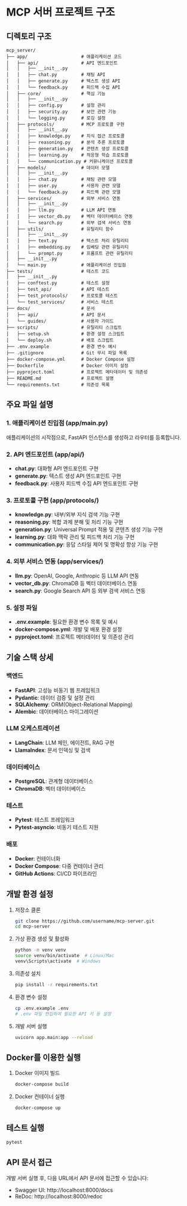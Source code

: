 # MCP 서버 프로젝트 구조

## 디렉토리 구조

```
mcp_server/
├── app/                    # 애플리케이션 코드
│   ├── api/                # API 엔드포인트
│   │   ├── __init__.py
│   │   ├── chat.py         # 채팅 API
│   │   ├── generate.py     # 텍스트 생성 API
│   │   └── feedback.py     # 피드백 수집 API
│   ├── core/               # 핵심 기능
│   │   ├── __init__.py
│   │   ├── config.py       # 설정 관리
│   │   ├── security.py     # 보안 관련 기능
│   │   └── logging.py      # 로깅 설정
│   ├── protocols/          # MCP 프로토콜 구현
│   │   ├── __init__.py
│   │   ├── knowledge.py    # 지식 접근 프로토콜
│   │   ├── reasoning.py    # 분석 추론 프로토콜
│   │   ├── generation.py   # 콘텐츠 생성 프로토콜
│   │   ├── learning.py     # 적응형 학습 프로토콜
│   │   └── communication.py # 커뮤니케이션 프로토콜
│   ├── models/             # 데이터 모델
│   │   ├── __init__.py
│   │   ├── chat.py         # 채팅 관련 모델
│   │   ├── user.py         # 사용자 관련 모델
│   │   └── feedback.py     # 피드백 관련 모델
│   ├── services/           # 외부 서비스 연동
│   │   ├── __init__.py
│   │   ├── llm.py          # LLM API 연동
│   │   ├── vector_db.py    # 벡터 데이터베이스 연동
│   │   └── search.py       # 외부 검색 서비스 연동
│   ├── utils/              # 유틸리티 함수
│   │   ├── __init__.py
│   │   ├── text.py         # 텍스트 처리 유틸리티
│   │   ├── embedding.py    # 임베딩 관련 유틸리티
│   │   └── prompt.py       # 프롬프트 관련 유틸리티
│   ├── __init__.py
│   └── main.py             # 애플리케이션 진입점
├── tests/                  # 테스트 코드
│   ├── __init__.py
│   ├── conftest.py         # 테스트 설정
│   ├── test_api/           # API 테스트
│   ├── test_protocols/     # 프로토콜 테스트
│   └── test_services/      # 서비스 테스트
├── docs/                   # 문서
│   ├── api/                # API 문서
│   └── guides/             # 사용자 가이드
├── scripts/                # 유틸리티 스크립트
│   ├── setup.sh            # 환경 설정 스크립트
│   └── deploy.sh           # 배포 스크립트
├── .env.example            # 환경 변수 예시
├── .gitignore              # Git 무시 파일 목록
├── docker-compose.yml      # Docker Compose 설정
├── Dockerfile              # Docker 이미지 설정
├── pyproject.toml          # 프로젝트 메타데이터 및 의존성
├── README.md               # 프로젝트 설명
└── requirements.txt        # 의존성 목록
```

## 주요 파일 설명

### 1. 애플리케이션 진입점 (app/main.py)

애플리케이션의 시작점으로, FastAPI 인스턴스를 생성하고 라우터를 등록합니다.

### 2. API 엔드포인트 (app/api/)

- **chat.py**: 대화형 API 엔드포인트 구현
- **generate.py**: 텍스트 생성 API 엔드포인트 구현
- **feedback.py**: 사용자 피드백 수집 API 엔드포인트 구현

### 3. 프로토콜 구현 (app/protocols/)

- **knowledge.py**: 내부/외부 지식 검색 기능 구현
- **reasoning.py**: 복합 과제 분해 및 처리 기능 구현
- **generation.py**: Universal Prompt 적용 및 콘텐츠 생성 기능 구현
- **learning.py**: 대화 맥락 관리 및 피드백 처리 기능 구현
- **communication.py**: 응답 스타일 제어 및 명확성 향상 기능 구현

### 4. 외부 서비스 연동 (app/services/)

- **llm.py**: OpenAI, Google, Anthropic 등 LLM API 연동
- **vector_db.py**: ChromaDB 등 벡터 데이터베이스 연동
- **search.py**: Google Search API 등 외부 검색 서비스 연동

### 5. 설정 파일

- **.env.example**: 필요한 환경 변수 목록 및 예시
- **docker-compose.yml**: 개발 및 배포 환경 설정
- **pyproject.toml**: 프로젝트 메타데이터 및 의존성 관리

## 기술 스택 상세

### 백엔드

- **FastAPI**: 고성능 비동기 웹 프레임워크
- **Pydantic**: 데이터 검증 및 설정 관리
- **SQLAlchemy**: ORM(Object-Relational Mapping)
- **Alembic**: 데이터베이스 마이그레이션

### LLM 오케스트레이션

- **LangChain**: LLM 체인, 에이전트, RAG 구현
- **LlamaIndex**: 문서 인덱싱 및 검색

### 데이터베이스

- **PostgreSQL**: 관계형 데이터베이스
- **ChromaDB**: 벡터 데이터베이스

### 테스트

- **Pytest**: 테스트 프레임워크
- **Pytest-asyncio**: 비동기 테스트 지원

### 배포

- **Docker**: 컨테이너화
- **Docker Compose**: 다중 컨테이너 관리
- **GitHub Actions**: CI/CD 파이프라인

## 개발 환경 설정

1. 저장소 클론
   ```bash
   git clone https://github.com/username/mcp-server.git
   cd mcp-server
   ```

2. 가상 환경 생성 및 활성화
   ```bash
   python -m venv venv
   source venv/bin/activate  # Linux/Mac
   venv\Scripts\activate  # Windows
   ```

3. 의존성 설치
   ```bash
   pip install -r requirements.txt
   ```

4. 환경 변수 설정
   ```bash
   cp .env.example .env
   # .env 파일 편집하여 필요한 API 키 등 설정
   ```

5. 개발 서버 실행
   ```bash
   uvicorn app.main:app --reload
   ```

## Docker를 이용한 실행

1. Docker 이미지 빌드
   ```bash
   docker-compose build
   ```

2. Docker 컨테이너 실행
   ```bash
   docker-compose up
   ```

## 테스트 실행

```bash
pytest
```

## API 문서 접근

개발 서버 실행 후, 다음 URL에서 API 문서에 접근할 수 있습니다:

- Swagger UI: http://localhost:8000/docs
- ReDoc: http://localhost:8000/redoc